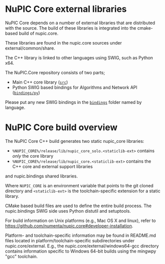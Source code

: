 NuPIC Core external libraries
=============================

NuPIC Core depends on a number of external libraries that are distributed with
the source. The build of these libraries is integrated into the cmake-based
build of nupic.core.

These libraries are found in the nupic.core sources under external/common/share.

The C++ library is linked to other languages using SWIG, such as Python x64.

The NuPIC.Core repository consists of two parts;

- Main C++ core library ([`src`](../src))
- Python SWIG based bindings for Algorithms and Network API
  ([`bindings/py`](../bindings/py))

Please put any new SWIG bindings in the [`bindings`](../bindings) folder named by
language.

NuPIC Core build overview
========================

The NuPIC Core C++ build generates two static nupic_core libraries:

- `%NUPIC_CORE%/release/lib/nupic_core_solo.<staticlib-ext>` contains _only_ the core library
- `%NUPIC_CORE%/release/lib/nupic_core.<staticlib-ext>` contains the C++ core and external support libraries

and nupic.bindings shared libraries.

Where `NUPIC_CORE` is an environment variable that points to the git cloned directory and `<staticlib-ext>` is the toolchain-specific extension for a static library.

CMake based build files are used to define the entire build process. The nupic.bindings SWIG side uses Python distutil and setuptools.

For build information on Unix platforms (e.g., Mac OS X and linux), refer to https://github.com/numenta/nupic.core#developer-installation.

Platform- and toolchain-specific information may be found in README.md files located in platform/toolchain-specific subdirectories under nupic.core/external. E.g., the nupic.core/external/windows64-gcc directory contains information specific to Windows 64-bit builds using the mingwpy "gcc" toolchain.
